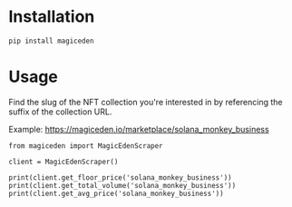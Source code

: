 # Installation

```
pip install magiceden
```

# Usage

Find the slug of the NFT collection you're interested in by referencing the suffix of the collection URL.

Example: https://magiceden.io/marketplace/solana_monkey_business

```
from magiceden import MagicEdenScraper

client = MagicEdenScraper()

print(client.get_floor_price('solana_monkey_business'))
print(client.get_total_volume('solana_monkey_business'))
print(client.get_avg_price('solana_monkey_business'))
```